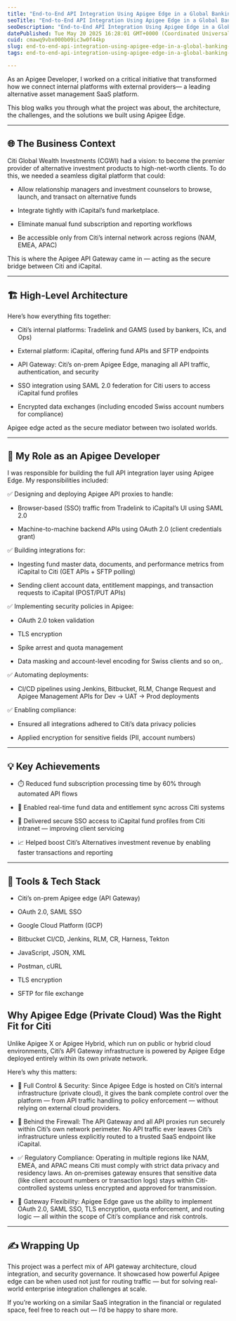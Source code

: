 ```yaml
---
title: "End-to-End API Integration Using Apigee Edge in a Global Banking Environment"
seoTitle: "End-to-End API Integration Using Apigee Edge in a Global Banking"
seoDescription: "End-to-End API Integration Using Apigee Edge in a Global Banking Environment"
datePublished: Tue May 20 2025 16:28:01 GMT+0000 (Coordinated Universal Time)
cuid: cmawq9vbx000b09ic3w0f44kp
slug: end-to-end-api-integration-using-apigee-edge-in-a-global-banking-environment
tags: end-to-end-api-integration-using-apigee-edge-in-a-global-banking-environment, apigee-with-banking-sector, apigee-real-world-project-example, end-to-end-api-integration

---
```


As an Apigee Developer, I worked on a critical initiative that transformed how we connect internal platforms with external providers— a leading alternative asset management SaaS platform.

This blog walks you through what the project was about, the architecture, the challenges, and the solutions we built using Apigee Edge.

---

## 🌐 The Business Context

Citi Global Wealth Investments (CGWI) had a vision: to become the premier provider of alternative investment products to high-net-worth clients. To do this, we needed a seamless digital platform that could:

* Allow relationship managers and investment counselors to browse, launch, and transact on alternative funds
    
* Integrate tightly with iCapital’s fund marketplace.
    
* Eliminate manual fund subscription and reporting workflows
    
* Be accessible only from Citi’s internal network across regions (NAM, EMEA, APAC)
    

This is where the Apigee API Gateway came in — acting as the secure bridge between Citi and iCapital.

---

## 🏗️ High-Level Architecture

Here’s how everything fits together:

* Citi’s internal platforms: Tradelink and GAMS (used by bankers, ICs, and Ops)
    
* External platform: iCapital, offering fund APIs and SFTP endpoints
    
* API Gateway: Citi’s on-prem Apigee Edge, managing all API traffic, authentication, and security
    
* SSO integration using SAML 2.0 federation for Citi users to access iCapital fund profiles
    
* Encrypted data exchanges (including encoded Swiss account numbers for compliance)
    

Apigee edge acted as the secure mediator between two isolated worlds.

---

## 🔧 My Role as an Apigee Developer

I was responsible for building the full API integration layer using Apigee Edge. My responsibilities included:

✅ Designing and deploying Apigee API proxies to handle:

* Browser-based (SSO) traffic from Tradelink to iCapital’s UI using SAML 2.0
    
* Machine-to-machine backend APIs using OAuth 2.0 (client credentials grant)
    

✅ Building integrations for:

* Ingesting fund master data, documents, and performance metrics from iCapital to Citi (GET APIs + SFTP polling)
    
* Sending client account data, entitlement mappings, and transaction requests to iCapital (POST/PUT APIs)
    

✅ Implementing security policies in Apigee:

* OAuth 2.0 token validation
    
* TLS encryption
    
* Spike arrest and quota management
    
* Data masking and account-level encoding for Swiss clients and so on,.
    

✅ Automating deployments:

* CI/CD pipelines using Jenkins, Bitbucket, RLM, Change Request and Apigee Management APIs for Dev → UAT → Prod deployments
    

✅ Enabling compliance:

* Ensured all integrations adhered to Citi’s data privacy policies
    
* Applied encryption for sensitive fields (PII, account numbers)
    

---

## 💡 Key Achievements

* ⏱️ Reduced fund subscription processing time by 60% through automated API flows
    
* 🔁 Enabled real-time fund data and entitlement sync across Citi systems
    
* 🔐 Delivered secure SSO access to iCapital fund profiles from Citi intranet — improving client servicing
    
* 📈 Helped boost Citi’s Alternatives investment revenue by enabling faster transactions and reporting
    

---

## 🧰 Tools & Tech Stack

* Citi’s on-prem Apigee edge (API Gateway)
    
* OAuth 2.0, SAML SSO
    
* Google Cloud Platform (GCP)
    
* Bitbucket CI/CD, Jenkins, RLM, CR, Harness, Tekton
    
* JavaScript, JSON, XML
    
* Postman, cURL
    
* TLS encryption
    
* SFTP for file exchange
    

## Why Apigee Edge (Private Cloud) Was the Right Fit for Citi

Unlike Apigee X or Apigee Hybrid, which run on public or hybrid cloud environments, Citi’s API Gateway infrastructure is powered by Apigee Edge deployed entirely within its own private network.

Here’s why this matters:

* 🔐 Full Control & Security: Since Apigee Edge is hosted on Citi’s internal infrastructure (private cloud), it gives the bank complete control over the platform — from API traffic handling to policy enforcement — without relying on external cloud providers.
    
* 🧱 Behind the Firewall: The API Gateway and all API proxies run securely within Citi’s own network perimeter. No API traffic ever leaves Citi’s infrastructure unless explicitly routed to a trusted SaaS endpoint like iCapital.
    
* ✅ Regulatory Compliance: Operating in multiple regions like NAM, EMEA, and APAC means Citi must comply with strict data privacy and residency laws. An on-premises gateway ensures that sensitive data (like client account numbers or transaction logs) stays within Citi-controlled systems unless encrypted and approved for transmission.
    
* 🔄 Gateway Flexibility: Apigee Edge gave us the ability to implement OAuth 2.0, SAML SSO, TLS encryption, quota enforcement, and routing logic — all within the scope of Citi’s compliance and risk controls.
    

---

## ✍️ Wrapping Up

This project was a perfect mix of API gateway architecture, cloud integration, and security governance. It showcased how powerful Apigee edge can be when used not just for routing traffic — but for solving real-world enterprise integration challenges at scale.

If you’re working on a similar SaaS integration in the financial or regulated space, feel free to reach out — I’d be happy to share more.